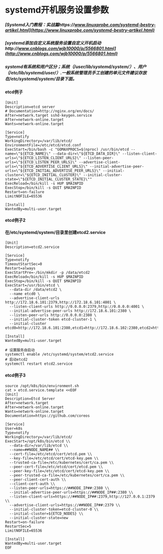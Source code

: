 # systemd开机服务设置参数

##### [Systemd入门教程：实战篇https://www.linuxprobe.com/systemd-bestry-artikel.html](https://www.linuxprobe.com/systemd-bestry-artikel.html)
##### [systemd添加自定义系统服务设置自定义开机启动http://www.cnblogs.com/wjb10000/p/5566801.html](http://www.cnblogs.com/wjb10000/p/5566801.html)

##### systemd有系统和用户区分；系统（/user/lib/systemd/system/）、用户（/etc/lib/systemd/user/）.一般系统管理员手工创建的单元文件建议存放在/etc/systemd/system/目录下面。
#### etcd例子
```
[Unit]
Description=etcd server
# Documentation=http://nginx.org/en/docs/
After=network.target sshd-keygen.service
After=network-online.target
Wants=network-online.target
 
[Service]
Type=notify
WorkingDirectory=/var/lib/etcd/
EnvironmentFile=/etc/etcd/etcd.conf
ExecStart=/bin/bash -c "GOMAXPROCS=$(nproc) /usr/bin/etcd --name=\"${ETCD_NAME}\" --data-dir=\"${ETCD_DATA_DIR}\" --listen-client-urls=\"${ETCD_LISTEN_CLIENT_URLS}\" --listen-peer-urls=\"${ETCD_LISTEN_PEER_URLS}\" --advertise-client-urls=\"${ETCD_ADVERTISE_CLIENT_URLS}\" --initial-advertise-peer-urls=\"${ETCD_INITIAL_ADVERTISE_PEER_URLS}\" --initial-cluster=\"${ETCD_INITIAL_CLUSTER}\" --initial-cluster-state=\"${ETCD_INITIAL_CLUSTER_STATE}\""
ExecReload=/bin/kill -s HUP $MAINPID
ExecStop=/bin/kill -s QUIT $MAINPID
Restart=on-failure
LimitNOFILE=65536
 
[Install]
WantedBy=multi-user.target
```


#### etcd例子2
#### 在/etc/systemd/system/目录里创建etcd2.service
```
[Unit]
Description=etcd2.service

[Service]
Type=notify
TimeoutStartSec=0
Restart=always
ExecStartPre=-/bin/mkdir -p /data/etcd2
ExecReload=/bin/kill -s HUP $MAINPID
ExecStop=/bin/kill -s QUIT $MAINPID
ExecStart=/usr/bin/etcd \
  --data-dir /data/etcd2 \
  --name etcd0 \
  --advertise-client-urls http://172.18.6.101:2379,http://172.18.6.101:4001 \
  --listen-client-urls http://0.0.0.0:2379,http://0.0.0.0:4001 \
  --initial-advertise-peer-urls http://172.18.6.101:2380 \
  --listen-peer-urls http://0.0.0.0:2380 \
  --initial-cluster-token etcd-cluster-1 \
  --initial-cluster etcd0=http://172.18.6.101:2380,etcd1=http://172.18.6.102:2380,etcd2=http://172.18.6.103:2380

[Install]
WantedBy=multi-user.target
```
```
# 设置服务自启动
systemctl enable /etc/systemd/system/etcd2.service
# 启动etcd2
systemctl restart etcd2.service
```



#### etcd例子3
```
source /opt/k8s/bin/environment.sh
cat > etcd.service.template <<EOF
[Unit]
Description=Etcd Server
After=network.target
After=network-online.target
Wants=network-online.target
Documentation=https://github.com/coreos

[Service]
User=k8s
Type=notify
WorkingDirectory=/var/lib/etcd/
ExecStart=/opt/k8s/bin/etcd \\
  --data-dir=/var/lib/etcd \\
  --name=##NODE_NAME## \\
  --cert-file=/etc/etcd/cert/etcd.pem \\
  --key-file=/etc/etcd/cert/etcd-key.pem \\
  --trusted-ca-file=/etc/kubernetes/cert/ca.pem \\
  --peer-cert-file=/etc/etcd/cert/etcd.pem \\
  --peer-key-file=/etc/etcd/cert/etcd-key.pem \\
  --peer-trusted-ca-file=/etc/kubernetes/cert/ca.pem \\
  --peer-client-cert-auth \\
  --client-cert-auth \\
  --listen-peer-urls=https://##NODE_IP##:2380 \\
  --initial-advertise-peer-urls=https://##NODE_IP##:2380 \\
  --listen-client-urls=https://##NODE_IP##:2379,http://127.0.0.1:2379 \\
  --advertise-client-urls=https://##NODE_IP##:2379 \\
  --initial-cluster-token=etcd-cluster-0 \\
  --initial-cluster=${ETCD_NODES} \\
  --initial-cluster-state=new
Restart=on-failure
RestartSec=5
LimitNOFILE=65536

[Install]
WantedBy=multi-user.target
EOF
```
